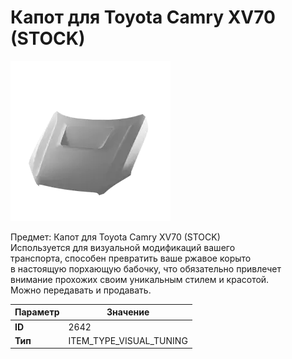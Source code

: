 # Капот для Toyota Camry XV70 (STOCK)

![Item Image](../img/2642.webp?raw=true)

Предмет: Капот для Toyota Camry XV70 (STOCK)<br>Используется для визуальной модификаций вашего<br>транспорта, способен превратить ваше ржавое корыто<br>в настоящую порхающую бабочку, что обязательно привлечет<br>внимание прохожих своим уникальным стилем и красотой.<br>Можно передавать и продавать.


| Параметр | Значение |
|----------|----------|
| **ID** | 2642 |
| **Тип** | ITEM_TYPE_VISUAL_TUNING |

